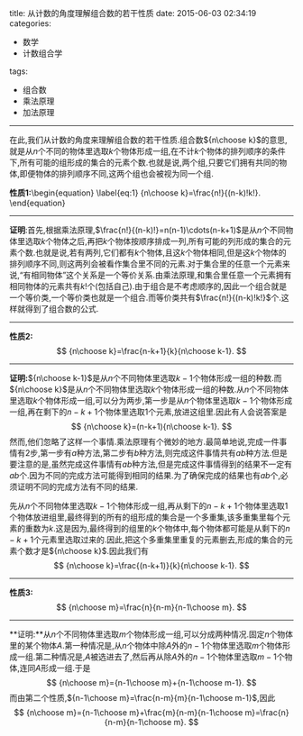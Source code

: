 title: 从计数的角度理解组合数的若干性质
date: 2015-06-03 02:34:19
categories:
- 数学
- 计数组合学

tags:
- 组合数
- 乘法原理
- 加法原理

---
在此,我们从计数的角度来理解组合数的若干性质.组合数${n\choose k}$的意思,就是从$n$个不同的物体里选取$k$个物体形成一组,在不计$k$个物体的排列顺序的条件下,所有可能的组形成的集合的元素个数.也就是说,两个组,只要它们拥有共同的物体,即便物体的排列顺序不同,这两个组也会被视为同一个组.

**性质1:**\begin{equation}
  \label{eq:1}
  {n\choose k}=\frac{n!}{(n-k)!k!}.
\end{equation}

----
**证明**:首先,根据乘法原理,$\frac{n!}{(n-k)!}=n(n-1)\cdots(n-k+1)$是从$n$个不同物体里选取$k$个物体之后,再把$k$个物体按顺序排成一列,所有可能的列形成的集合的元素个数.也就是说,若有两列,它们都有$k$个物体,且这$k$个物体相同,但是这$k$个物体的排列顺序不同,则这两列会被看作集合里不同的元素.对于集合里的任意一个元素来说,“有相同物体”这个关系是一个等价关系.由乘法原理,和集合里任意一个元素拥有相同物体的元素共有$k!$个(包括自己).由于组合是不考虑顺序的,因此一个组合就是一个等价类,一个等价类也就是一个组合.而等价类共有$\frac{n!}{(n-k)!k!}$个.这样就得到了组合数的公式.

---
**性质2:**$$
{n\choose k}=\frac{n-k+1}{k}{n\choose k-1}.
$$

----
**证明:**${n\choose k-1}$是从$n$个不同物体里选取$k-1$个物体形成一组的种数.而${n\choose  k}$是从$n$个不同物体里选取$k$个物体形成一组的种数.从$n$个不同物体里选取$k$个物体形成一组,可以分为两步,第一步是从$n$个物体里选取$k-1$个物体形成一组,再在剩下的$n-k+1$个物体里选取$1$个元素,放进这组里.因此有人会说答案是
$$
{n\choose k}=(n-k+1){n\choose k-1}.
$$
然而,他们忽略了这样一个事情.乘法原理有个微妙的地方.最简单地说,完成一件事情有2步,第一步有$a$种方法,第二步有$b$种方法,则完成这件事情共有$ab$种方法.但是要注意的是,虽然完成这件事情有$ab$种方法,但是完成这件事情得到的结果不一定有$ab$个.因为不同的完成方法可能得到相同的结果.为了确保完成的结果也有$ab$个,必须证明不同的完成方法有不同的结果.

先从$n$个不同物体里选取$k-1$个物体形成一组,再从剩下的$n-k+1$个物体里选取$1$个物体放进组里,最终得到的所有的组形成的集合是一个多重集,该多重集里每个元素的重数为$k$.这是因为,最终得到的组里的$k$个物体中,每个物体都可能是从剩下的$n-k+1$个元素里选取过来的.因此,把这个多重集里重复的元素删去,形成的集合的元素个数才是${n\choose k}$.因此我们有
$$
{n\choose k}=\frac{(n-k+1)}{k}{n\choose k-1}.
$$

---------

**性质3:**$$ 
{n\choose m}=\frac{n}{n-m}{n-1\choose m}.
$$

---
**证明:**从$n$个不同物体里选取$m$个物体形成一组,可以分成两种情况.固定$n$个物体里的某个物体$A$.第一种情况是,从$n$个物体中除$A$外的$n-1$个物体里选取$m$个物体形成一组.第二种情况是,$A$被选进去了,然后再从除$A$外的$n-1$个物体里选取$m-1$个物体,连同$A$形成一组.于是
$$
{n\choose m}={n-1\choose m}+{n-1\choose m-1}.
$$
而由第二个性质,${n-1\choose m}=\frac{n-m}{m}{n-1\choose m-1}$,因此
$$
{n\choose m}={n-1\choose m}+\frac{m}{n-m}{n-1\choose m}=\frac{n}{n-m}{n-1\choose m}.
$$
